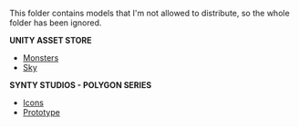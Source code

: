 This folder contains models that I'm not allowed to distribute, so the whole folder has been ignored.  

**UNITY ASSET STORE**
- [Monsters](https://assetstore.unity.com/packages/3d/characters/creatures/rpg-monster-duo-pbr-polyart-157762)
- [Sky](https://assetstore.unity.com/packages/3d/simple-sky-cartoon-assets-42373)

**SYNTY STUDIOS - POLYGON SERIES**
- [Icons](https://syntystore.com/products/polygon-icons-pack)
- [Prototype](https://syntystore.com/collections/frontpage/products/polygon-prototype-pack)

